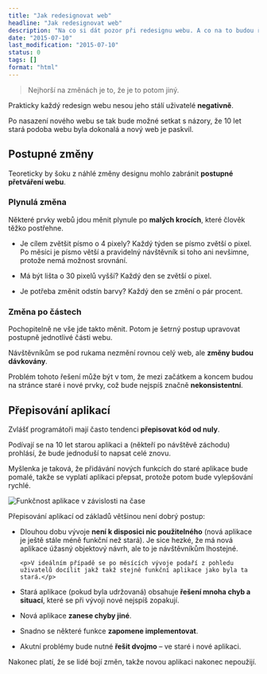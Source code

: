```yaml
---
title: "Jak redesignovat web"
headline: "Jak redesignovat web"
description: "Na co si dát pozor při redesignu webu. A co na to budou říkat návštěvníci?"
date: "2015-07-10"
last_modification: "2015-07-10"
status: 0
tags: []
format: "html"
---
```


<blockquote>
  <p>Nejhorší na změnách je to, že je to potom jiný.</p>
</blockquote>

<p>Prakticky každý redesign webu nesou jeho stálí uživatelé <b>negativně</b>.</p>

<p>Po nasazení nového webu se tak bude možné setkat s názory, že 10 let stará podoba webu byla dokonalá a nový web je paskvil.</p>



<h2 id="postupne">Postupné změny</h2>

<p>Teoreticky by šoku z náhlé změny designu mohlo zabránit <b>postupné přetváření webu</b>.</p>


<h3 id="plynule">Plynulá změna</h3>

<p>Některé prvky webů jdou měnit plynule po <b>malých krocích</b>, které člověk těžko postřehne.</p>

<ul>
  <li>
    <p>Je cílem zvětšit písmo o 4 pixely? Každý týden se písmo zvětší o pixel. Po měsíci je písmo větší a pravidelný návštěvník si toho ani nevšimne, protože nemá možnost srovnání.</p>
  </li>  
  <li>
    <p>Má být lišta o 30 pixelů vyšší? Každý den se zvětší o pixel.</p>
  </li>  
  <li>
    <p>Je potřeba změnit odstín barvy? Každý den se změní o pár procent.</p>
  </li>
</ul>


<h3 id="casti">Změna po částech</h3>

<p>Pochopitelně ne vše jde takto měnit. Potom je šetrný postup upravovat postupně jednotlivé části webu.</p>

<p>Návštěvníkům se pod rukama nezmění rovnou celý web, ale <b>změny budou dávkovány</b>.</p>

<p>Problém tohoto řešení může být v tom, že mezi začátkem a koncem budou na stránce staré i nové prvky, což bude nejspíš značně <b>nekonsistentní</b>.</p>




<h2 id="prepisovani">Přepisování aplikací</h2>

<p>Zvlášť programátoři mají často tendenci <b>přepisovat kód od nuly</b>.</p>

<p>Podívají se na 10 let starou aplikaci a (někteří po návštěvě záchodu) prohlásí, že bude jednoduší to napsat celé znovu.</p>

<p>Myšlenka je taková, že přidávání nových funkcích do staré aplikace bude pomalé, takže se vyplatí aplikaci přepsat, protože potom bude vylepšování rychlé.</p>

<p><img src="/files/redesign/vyvoj-aplikace.png" alt="Funkčnost aplikace v závislosti na čase" class="border"></p>




























<p>Přepisování aplikací od základů většinou není dobrý postup:</p>

<ul>
  <li>
    <p>Dlouhou dobu vývoje <b>není k disposici nic použitelného</b> (nová aplikace je ještě stále méně funkční než stará). Je sice hezké, že má nová aplikace úžasný objektový návrh, ale to je návštěvníkům lhostejné.</p>
    
    <p>V ideálním případě se po měsících vývoje podaří z pohledu uživatelů docílit jakž takž stejně funkční aplikace jako byla ta stará.</p>
  </li>  
  <li>
    <p>Stará aplikace (pokud byla udržovaná) obsahuje <b>řešení mnoha chyb a situací</b>, které se při vývoji nové nejspíš zopakují.</p>
  </li>  
  <li>
    <p>Nová aplikace <b>zanese chyby jiné</b>.</p>
  </li>
  <li>
    <p>Snadno se některé funkce <b>zapomene implementovat</b>.</p>
  </li>
  <li>
    <p>Akutní problémy bude nutné <b>řešit dvojmo</b> – ve staré i nové aplikaci.</p>
  </li>
</ul>

<p>Nakonec platí, že se lidé bojí změn, takže novou aplikaci nakonec nepoužijí.</p>